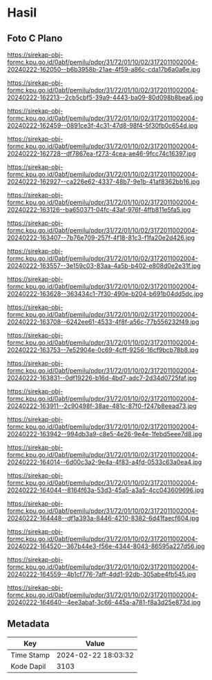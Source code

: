 # Hasil

## Foto C Plano

https://sirekap-obj-formc.kpu.go.id/0abf/pemilu/pdpr/31/72/01/10/02/3172011002004-20240222-162050--b6b3958b-21ae-4f59-a86c-cda17b6a0a6e.jpg

https://sirekap-obj-formc.kpu.go.id/0abf/pemilu/pdpr/31/72/01/10/02/3172011002004-20240222-162213--2cb5cbf5-39a9-4443-ba09-80d098b8bea6.jpg

https://sirekap-obj-formc.kpu.go.id/0abf/pemilu/pdpr/31/72/01/10/02/3172011002004-20240222-162459--0891ce3f-4c31-47d8-98f4-5f30fb0c654d.jpg

https://sirekap-obj-formc.kpu.go.id/0abf/pemilu/pdpr/31/72/01/10/02/3172011002004-20240222-162728--df7867ea-f273-4cea-ae46-9fcc74c16397.jpg

https://sirekap-obj-formc.kpu.go.id/0abf/pemilu/pdpr/31/72/01/10/02/3172011002004-20240222-162927--ca226e62-4337-48b7-9e1b-41af8362bb16.jpg

https://sirekap-obj-formc.kpu.go.id/0abf/pemilu/pdpr/31/72/01/10/02/3172011002004-20240222-163126--ba650371-04fc-43af-976f-4ffb811e5fa5.jpg

https://sirekap-obj-formc.kpu.go.id/0abf/pemilu/pdpr/31/72/01/10/02/3172011002004-20240222-163407--7b76e709-257f-4f18-81c3-f1fa20e2d426.jpg

https://sirekap-obj-formc.kpu.go.id/0abf/pemilu/pdpr/31/72/01/10/02/3172011002004-20240222-163557--3e159c03-83aa-4a5b-b402-e808d0e2e31f.jpg

https://sirekap-obj-formc.kpu.go.id/0abf/pemilu/pdpr/31/72/01/10/02/3172011002004-20240222-163628--363434c1-7f30-490e-b204-b691b04dd5dc.jpg

https://sirekap-obj-formc.kpu.go.id/0abf/pemilu/pdpr/31/72/01/10/02/3172011002004-20240222-163708--6242ee61-4533-4f8f-a56c-77b556232f49.jpg

https://sirekap-obj-formc.kpu.go.id/0abf/pemilu/pdpr/31/72/01/10/02/3172011002004-20240222-163753--7e52904e-0c69-4cff-9256-16cf9bcb78b8.jpg

https://sirekap-obj-formc.kpu.go.id/0abf/pemilu/pdpr/31/72/01/10/02/3172011002004-20240222-163831--0df19226-b16d-4bd7-adc7-2d34d0725faf.jpg

https://sirekap-obj-formc.kpu.go.id/0abf/pemilu/pdpr/31/72/01/10/02/3172011002004-20240222-163911--2c90498f-38ae-481c-87f0-f247b8eead73.jpg

https://sirekap-obj-formc.kpu.go.id/0abf/pemilu/pdpr/31/72/01/10/02/3172011002004-20240222-163942--994db3a9-c8e5-4e26-9e4e-1febd5eee7d8.jpg

https://sirekap-obj-formc.kpu.go.id/0abf/pemilu/pdpr/31/72/01/10/02/3172011002004-20240222-164014--6d00c3a2-9e4a-4f83-a4fd-0533c63a0ea4.jpg

https://sirekap-obj-formc.kpu.go.id/0abf/pemilu/pdpr/31/72/01/10/02/3172011002004-20240222-164044--8164f63a-53d3-45a5-a3a5-4cc043609696.jpg

https://sirekap-obj-formc.kpu.go.id/0abf/pemilu/pdpr/31/72/01/10/02/3172011002004-20240222-164448--df1a393a-8446-4210-8382-6d41faecf604.jpg

https://sirekap-obj-formc.kpu.go.id/0abf/pemilu/pdpr/31/72/01/10/02/3172011002004-20240222-164520--367b44e3-f56e-4344-8043-86595a227d56.jpg

https://sirekap-obj-formc.kpu.go.id/0abf/pemilu/pdpr/31/72/01/10/02/3172011002004-20240222-164559--4b1cf776-7aff-4dd1-92db-305abe4fb545.jpg

https://sirekap-obj-formc.kpu.go.id/0abf/pemilu/pdpr/31/72/01/10/02/3172011002004-20240222-164640--4ee3abaf-3c66-445a-a781-f8a3d25e873d.jpg


## Metadata

| Key        | Value               |
| ---------- | ------------------- |
| Time Stamp | 2024-02-22 18:03:32 |
| Kode Dapil | 3103                |



